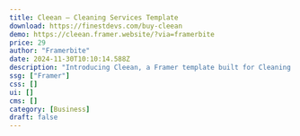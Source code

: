 ```yaml
---
title: Cleean — Cleaning Services Template
download: https://finestdevs.com/buy-cleean
demo: https://cleean.framer.website/?via=framerbite
price: 29
author: "Framerbite"
date: 2024-11-30T10:10:14.588Z
description: "Introducing Cleean, a Framer template built for Cleaning Services to shine in the digital business. With 8 meticulously crafted complete pages, including advanced forms, and dual CMS variations, this template empowers you to establish an online presence that's as spotless as your services."
ssg: ["Framer"]
css: []
ui: []
cms: []
category: [Business]
draft: false
---
```

